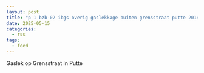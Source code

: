 ```yaml
---
layout: post
title: "p 1 bzb-02 ibgs overig gaslekkage buiten grensstraat putte 201442"
date: 2025-05-15
categories: 
  - rss
tags: 
  - feed
---
```


Gaslek op Grensstraat in Putte
